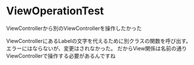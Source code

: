 # ViewOperationTest
ViewControllerから別のViewControllerを操作したかった

ViewControllerにあるLabelの文字を代えるために別クラスの関数を呼び出す。
エラーにはならないが、変更はされなかった。
だからView関係は名前の通りViewControllerで操作する必要があるんですね

